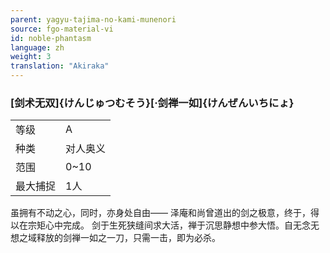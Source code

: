 ```yaml
---
parent: yagyu-tajima-no-kami-munenori
source: fgo-material-vi
id: noble-phantasm
language: zh
weight: 3
translation: "Akiraka"
---
```


### [剑术无双]{けんじゅつむそう}[·剑禅一如]{けんぜんいちにょ}

<table>
  <tr><td>等级</td><td>A</td></tr>
  <tr><td>种类</td><td>对人奥义</td></tr>
  <tr><td>范围</td><td>0~10</td></tr>
  <tr><td>最大捕捉</td><td>1人</td></tr>
</table>

虽拥有不动之心，同时，亦身处自由——
泽庵和尚曾道出的剑之极意，终于，得以在宗矩心中完成。
剑于生死狭缝间求大活，禅于沉思静想中参大悟。自无念无想之域释放的剑禅一如之一刀，只需一击，即为必杀。
